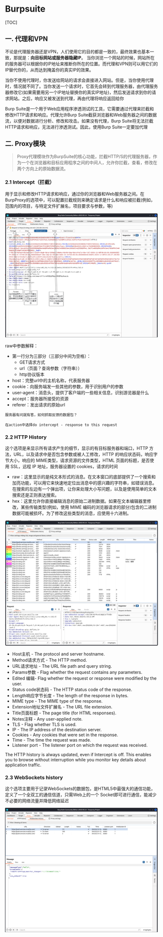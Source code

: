 # Burpsuite

[TOC]



## 一. 代理和VPN

不论是代理服务器还是VPN，人们使用它的目的都是一致的，最终效果也基本一致，那就是：**向目标网站或服务器隐藏IP**。 当你浏览一个网站的时候，网站所在的服务器可以根据你的IP地址来推断你所在的位置。而代理和VPN则可以用它们的IP替代你的，从而达到掩盖你的真实IP的效果。

当你不使用代理时，你发送给网站的请求会直接进入网站。但是，当你使用代理时，情况就不同了。当你发送一个请求时，它首先会转到代理服务器，由代理服务器修改它(如果需要用另一个IP地址替换你的真实IP地址)，然后发送请求到你的请求网站。之后，响应又被发送到代理，再由代理将响应返回给你

Burp Suite是一个用于Web应用程序渗透测试的工具，它需要通过代理来拦截和修改HTTP请求和响应。代理允许Burp Suite截获浏览器和Web服务器之间的数据流，以便对数据进行分析、修改和攻击。如果没有代理，Burp Suite将无法拦截HTTP请求和响应，无法进行渗透测试。因此，使用Burp Suite一定要加代理

## 二. Proxy模块

> Proxy代理模块作为BurpSuite的核心功能，拦截HTTP/S的代理服务器，作为一个在浏览器和目标应用程序之间的中间人，允许你拦截，查看，修改在两个方向上的原始数据流。

### 2.1 Intercept（拦截）

用于显示和修改HTTP请求和响应，通过你的浏览器和Web服务器之间。在BurpProxy的选项中，可以配置拦截规则来确定请求是什么和响应被拦截(例如，范围内的项目，与特定文件扩展名，项目要求与参数，等)

![](.img/Burpsuite.assets/bp1.drawio.png)

raw中参数解释：

* 第一行分为三部分（三部分中间为空格）：
  * GET请求方式
  * url（页面？查询参数（字符串））
  * http协议版本
* host：完整url中的主机名称，代表服务器
* cookie：向服务端发一些其他的参数，用于识别用户的参数
* user-agent：消息头，提供了客户端的一些相关信息，识别游览器是什么
* accept：服务器所接受的资源
* referer：发出请求的原始url

```
服务器有问就有答，如何抓取反馈的数据包？

在action中选择do intercept - response to this request
```



### 2.2 HTTP History

这个选项是来显示所有请求产生的细节，显示的有目标服务器和端口，HTTP 方法，URL，以及请求中是否包含参数或被人工修改，HTTP 的响应状态码，响应字节大小，响应的 MIME类型，请求资源的文件类型，HTML 页面的标题，是否使用 SSL，远程 IP 地址，服务器设置的 cookies，请求的时间

- raw：这里显示的是纯文本形式的消息。在文本窗口的底部提供了一个搜索和加亮功能，可以用它来快速地定位出消息中的感兴趣的字符串，如错误消息。在搜索的左边有一个弹出项，让你来处理大小写问题，以及是使用简单的文本搜索还是正则表达搜索。
- hex：这里允许你直接编辑消息的原始二进制数据。如果在文本编辑器里修改，某些传输类型(例如，使用 MIME 编码的浏览器请求的部分)包含的二进制数据可能被损坏。为了修改这些类型的消息，应使用十六进制。

![image-20231209092512623](.img/Burpsuite.assets/image-20231209092512623.png)

- Host主机 - The protocol and server hostname.
- Method请求方式 - The HTTP method.
- URL请求地址 - The URL file path and query string.
- Params参数 - Flag whether the request contains any parameters.
- Edited 编辑- Flag whether the request or response were modified by the user.
- Status code状态码 - The HTTP status code of the response.
- Length响应字节长度 - The length of the response in bytes.
- MIME type - The MIME type of the response.
- Extension地址文件扩展名 - The URL file extension.
- Title页面标题 - The page title (for HTML responses).
- Notes注释 - Any user-applied note.
- TLS - Flag whether TLS is used.
- IP - The IP address of the destination server.
- Cookies - Any cookies that were set in the response.
- Time - The time the request was made.
- Listener port - The listener port on which the request was received.

The HTTP history is always updated, even if Intercept is off. This enables you to browse without interruption while you monitor key details about application traffic.

### 2.3 WebSockets history

这个选项主要用于记录WebSockets的数据包，是HTML5中最强大的通信功能，定义了一个全双工的通信信道，只需Web上的一个 Socket即可进行通信，能减少不必要的网络流量并降低网络延迟

![image-20231209093919163](.img/Burpsuite.assets/image-20231209093919163.png)